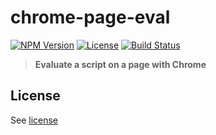 # chrome-page-eval
[![NPM Version](http://img.shields.io/npm/v/chrome-page-eval.svg?style=flat-square)](https://npmjs.com/package/chrome-page-eval)
[![License](http://img.shields.io/npm/l/chrome-page-eval.svg?style=flat-square)](http://opensource.org/licenses/MIT)
[![Build Status](https://travis-ci.org/bjrmatos/chrome-page-eval.png?branch=master)](https://travis-ci.org/bjrmatos/chrome-page-eval)

> **Evaluate a script on a page with Chrome**

## License
See [license](https://github.com/bjrmatos/chrome-page-eval/blob/master/LICENSE)
